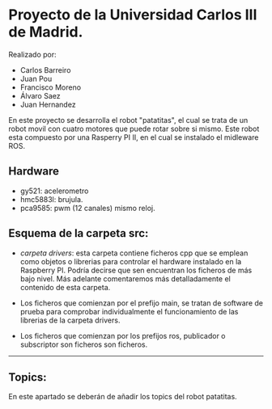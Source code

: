 # Proyecto de la Universidad Carlos III de Madrid.

Realizado por:
- Carlos Barreiro
- Juan Pou
- Francisco Moreno
- Álvaro Saez
- Juan Hernandez

En este proyecto se desarrolla el robot "patatitas", el cual se trata de un robot movil con cuatro motores que puede rotar sobre si mismo. Este robot esta compuesto por una Rasperry PI II, en el cual se instalado el midleware ROS.

## Hardware

- gy521: acelerometro
- hmc5883l: brujula.
- pca9585: pwm (12 canales) mismo reloj.

## Esquema de la carpeta src:

- *carpeta drivers*: esta carpeta contiene ficheros cpp que se emplean como objetos o librerias para controlar el hardware instalado en la Raspberry PI. Podría decirse que sen encuentran los ficheros de más bajo nivel. Más adelante comentaremos más detalladamente el contenido de esta carpeta.

- Los ficheros que comienzan por el prefijo main, se tratan de software de prueba para comprobar individualmente el funcionamiento de las librerias de la carpeta drivers.

- Los ficheros que comienzan por los prefijos ros, publicador o subscriptor son ficheros son ficheros.

- - - 

## Topics:

En este apartado se deberán de añadir los topics del robot patatitas.
